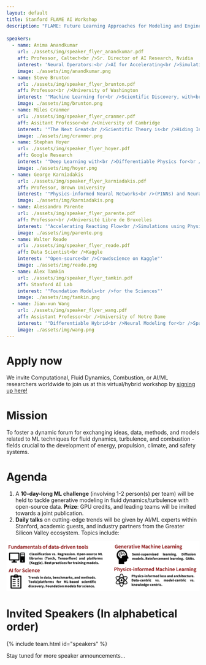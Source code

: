 ```yaml
---
layout: default
title: Stanford FLAME AI Workshop
description: "FLAME: Future Learning Approaches for Modeling and Engineering"

speakers:
  - name: Anima Anandkumar
    url: ./assets/img/speaker_flyer_anandkumar.pdf
    aff: Professor, Caltech<br />Sr. Director of AI Research, Nvidia
    interest: 'Neural Operators:<br />AI for Accelerating<br />Simulation and Design'
    image: ./assets/img/anandkumar.png
  - name: Steve Brunton
    url: ./assets/img/speaker_flyer_brunton.pdf
    aff: Professor<br />University of Washington
    interest: '"Machine Learning for<br />Scientific Discovery, with<br />Applications in Fluid Mechanics"'
    image: ./assets/img/brunton.png
  - name: Miles Cranmer
    url: ./assets/img/speaker_flyer_cranmer.pdf
    aff: Assitant Professor<br />University of Cambridge
    interest: '"The Next Great<br />Scientific Theory is<br />Hiding Inside Your<br />Neural Network"'
    image: ./assets/img/cranmer.png
  - name: Stephan Hoyer
    url: ./assets/img/speaker_flyer_hoyer.pdf
    aff: Google Research
    interest: '"Deep Learning with<br />Differentiable Physics for<br />Fluid Dynamics and<br />Weather Forecasting"'
    image: ./assets/img/hoyer.png
  - name: George Karniadakis
    url: ./assets/img/speaker_flyer_karniadakis.pdf
    aff: Professor, Brown University
    interest: '"Physics-informed Neural Networks<br />(PINNs) and Neural Operators<br />for Fluid Mechanics<br />and Reactive Transport"'
    image: ./assets/img/karniadakis.png
  - name: Alessandro Parente
    url: ./assets/img/speaker_flyer_parente.pdf
    aff: Professor<br />Université Libre de Bruxelles
    interest: '"Accelerating Reacting Flow<br />Simulations using Physics-aware<br />Data-driven Approaches"'
    image: ./assets/img/parente.png
  - name: Walter Reade
    url: ./assets/img/speaker_flyer_reade.pdf
    aff: Data Scientist<br />Kaggle
    interest: '"Open-source<br />Crowdscience on Kaggle"'
    image: ./assets/img/reade.png
  - name: Alex Tamkin
    url: ./assets/img/speaker_flyer_tamkin.pdf
    aff: Stanford AI Lab
    interest: '"Foundation Models<br />for the Sciences"'
    image: ./assets/img/tamkin.png
  - name: Jian-xun Wang
    url: ./assets/img/speaker_flyer_wang.pdf
    aff: Assistant Professor<br />University of Notre Dame
    interest: '"Differentiable Hybrid<br />Neural Modeling for<br />Spatiotemporal Physics"'
    image: ./assets/img/wang.png
---
```

# Apply now
We invite Computational, Fluid Dynamics, Combustion, or AI/ML researchers worldwide  to join us at this virtual/hybrid workshop by [signing up here!](https://www.eventbrite.com/e/stanford-flame-ai-workshop-2023-tickets-593756701277)

# Mission
To foster a dynamic forum for exchanging ideas, data, methods, and models related to ML techniques for fluid dynamics, turbulence, and combustion - fields crucial to the development of energy, propulsion, climate, and safety systems.

# Agenda
1. A **10-day-long ML challenge** (involving 1-2 person(s) per team) will be held to tackle generative modeling in fluid dynamics/turbulence with open-source data. **Prize**: GPU credits, and leading teams will be invited towards a joint publication.
2. **Daily talks** on cutting-edge trends will be given by AI/ML experts within Stanford, academic guests,
and industry partners from the Greater Silicon Valley ecosystem. Topics include:

![topics](./assets/img/topics.png)

# Invited Speakers (In alphabetical order)

{% include team.html id="speakers" %}


Stay tuned for more speaker announcements...

